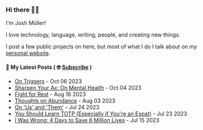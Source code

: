 ### Hi there 👋🏻

I'm Josh Müller!

I love technology, language, writing, people, and creating new things.

I post a few public projects on here, but most of what I do I talk about on my [personal website](https://joshmuller.ca).




#### 📝 My Latest Posts ( 🤓 [Subscribe](https://joshmuller.ca/subscribe) )

<!-- BLOG-POST-LIST:START -->
- [On Triggers](https://joshmuller.ca/writings/2023/on-triggers/) - Oct 06 2023
- [Sharpen Your Ax: On Mental Health](https://joshmuller.ca/writings/2023/sharpen-your-ax/) - Oct 04 2023
- [Fight for Rest](https://joshmuller.ca/writings/2023/fight-for-rest/) - Aug 16 2023
- [Thoughts on Abundance](https://joshmuller.ca/writings/2023/thoughts-on-abundance/) - Aug 03 2023
- [On &#39;Us&#39; and &#39;Them&#39;](https://joshmuller.ca/writings/2023/us-and-them/) - Jul 24 2023
- [You Should Learn TOTP &lpar;Especially if You&#39;re an Expat&rpar;](https://joshmuller.ca/writings/2023/you-should-learn-totp/) - Jul 23 2023
- [I Was Wrong: 4 Days to Save 6 Million Lives](https://joshmuller.ca/writings/2023/4-days-to-save-6-million-lives/) - Jul 15 2023<!-- BLOG-POST-LIST:END -->



<!--
**theJoshMuller/theJoshMuller** is a ✨ _special_ ✨ repository because its `README.md` (this file) appears on your GitHub profile.

Here are some ideas to get you started:

- 🔭 I’m currently working on ...
- 🌱 I’m currently learning ...
- 👯 I’m looking to collaborate on ...
- 🤔 I’m looking for help with ...
- 💬 Ask me about ...
- 📫 How to reach me: ...
- 😄 Pronouns: ...
- ⚡ Fun fact: ...
-->
